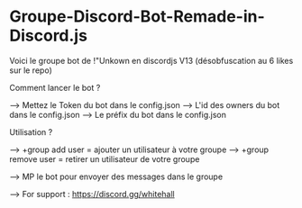# Groupe-Discord-Bot-Remade-in-Discord.js
Voici le groupe bot de !"Unkown en discordjs V13 (désobfuscation au 6 likes sur le repo)

Comment lancer le bot ?

--> Mettez le Token du bot dans le config.json
--> L'id des owners du bot dans le config.json
--> Le préfix du bot dans le config.json

Utilisation ?

--> +group add user = ajouter un utilisateur à votre groupe
--> +group remove user = retirer un utilisateur de votre groupe

--> MP le bot pour envoyer des messages dans le groupe

--> For support : https://discord.gg/whitehall
